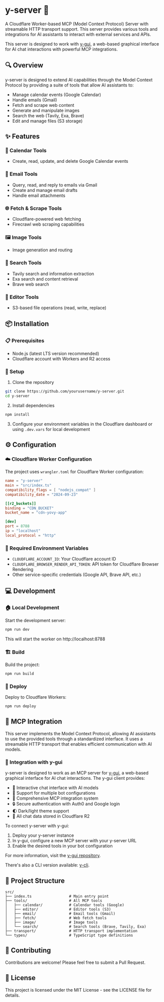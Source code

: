 # y-server 🚀

A Cloudflare Worker-based MCP (Model Context Protocol) Server with streamable HTTP transport support. This server provides various tools and integrations for AI assistants to interact with external services and APIs.

This server is designed to work with [y-gui](https://github.com/luohy15/y-gui), a web-based graphical interface for AI chat interactions with powerful MCP integrations.

## 🔍 Overview

y-server is designed to extend AI capabilities through the Model Context Protocol by providing a suite of tools that allow AI assistants to:

- Manage calendar events (Google Calendar)
- Handle emails (Gmail)
- Fetch and scrape web content
- Generate and manipulate images
- Search the web (Tavily, Exa, Brave)
- Edit and manage files (S3 storage)

## ✨ Features

### 📅 Calendar Tools
- Create, read, update, and delete Google Calendar events

### 📧 Email Tools
- Query, read, and reply to emails via Gmail
- Create and manage email drafts
- Handle email attachments

### 🌐 Fetch & Scrape Tools
- Cloudflare-powered web fetching
- Firecrawl web scraping capabilities

### 🖼️ Image Tools
- Image generation and routing

### 🔎 Search Tools
- Tavily search and information extraction
- Exa search and content retrieval
- Brave web search

### 📝 Editor Tools
- S3-based file operations (read, write, replace)

## 📦 Installation

### 📋 Prerequisites
- Node.js (latest LTS version recommended)
- Cloudflare account with Workers and R2 access

### 🔧 Setup
1. Clone the repository
```bash
git clone https://github.com/yourusername/y-server.git
cd y-server
```

2. Install dependencies
```bash
npm install
```

3. Configure your environment variables in the Cloudflare dashboard or using `.dev.vars` for local development

## ⚙️ Configuration

### ☁️ Cloudflare Worker Configuration
The project uses `wrangler.toml` for Cloudflare Worker configuration:

```toml
name = "y-server"
main = "src/index.ts"
compatibility_flags = [ "nodejs_compat" ]
compatibility_date = "2024-09-23"

[[r2_buckets]]
binding = "CDN_BUCKET"
bucket_name = "cdn-yovy-app"

[dev]
port = 8788
ip = "localhost"
local_protocol = "http"
```

### 🔐 Required Environment Variables
- `CLOUDFLARE_ACCOUNT_ID`: Your Cloudflare account ID
- `CLOUDFLARE_BROWSER_RENDER_API_TOKEN`: API token for Cloudflare Browser Rendering
- Other service-specific credentials (Google API, Brave API, etc.)

## 💻 Development

### 🏠 Local Development
Start the development server:
```bash
npm run dev
```

This will start the worker on http://localhost:8788

### 🏗️ Build
Build the project:
```bash
npm run build
```

### 🚀 Deploy
Deploy to Cloudflare Workers:
```bash
npm run deploy
```

## 🔌 MCP Integration

This server implements the Model Context Protocol, allowing AI assistants to use the provided tools through a standardized interface. It uses a streamable HTTP transport that enables efficient communication with AI models.

### 🧩 Integration with y-gui

y-server is designed to work as an MCP server for [y-gui](https://github.com/luohy15/y-gui), a web-based graphical interface for AI chat interactions. The y-gui client provides:

- 💬 Interactive chat interface with AI models
- 🤖 Support for multiple bot configurations
- 🔗 Comprehensive MCP integration system
- 🔒 Secure authentication with Auth0 and Google login
- 🌓 Dark/light theme support
- 📝 All chat data stored in Cloudflare R2

To connect y-server with y-gui:

1. Deploy your y-server instance
2. In y-gui, configure a new MCP server with your y-server URL
3. Enable the desired tools in your bot configuration

For more information, visit the [y-gui repository](https://github.com/luohy15/y-gui).

There's also a CLI version available: [y-cli](https://github.com/luohy15/y-cli).

## 📁 Project Structure
```
src/
├── index.ts                 # Main entry point
├── tools/                   # All MCP tools
│   ├── calendar/            # Calendar tools (Google)
│   ├── editor/              # Editor tools (S3)
│   ├── email/               # Email tools (Gmail)
│   ├── fetch/               # Web fetch tools
│   ├── image/               # Image tools
│   └── search/              # Search tools (Brave, Tavily, Exa)
├── transport/               # HTTP transport implementation
└── types/                   # TypeScript type definitions
```

## 🤝 Contributing

Contributions are welcome! Please feel free to submit a Pull Request.

## 📄 License

This project is licensed under the MIT License - see the LICENSE file for details.
